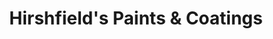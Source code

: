 ---
title: "Hirshfield's Paints & Coatings"
url: /hopkins/hirshfields-paints-und-coatings/
shop: Farben
---